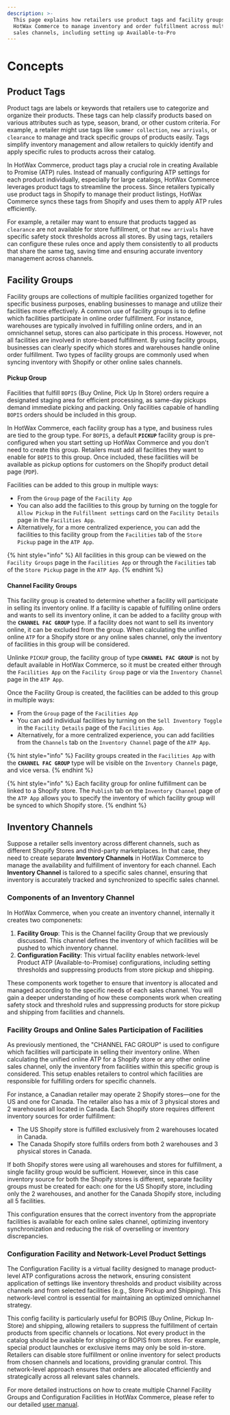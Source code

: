 ```yaml
---
description: >-
  This page explains how retailers use product tags and facility groups in
  HotWax Commerce to manage inventory and order fulfillment across multiple
  sales channels, including setting up Available-to-Pro
---
```


# Concepts

## Product Tags

Product tags are labels or keywords that retailers use to categorize and organize their products. These tags can help classify products based on various attributes such as type, season, brand, or other custom criteria. For example, a retailer might use tags like `summer collection`, `new arrivals`, or `clearance` to manage and track specific groups of products easily. Tags simplify inventory management and allow retailers to quickly identify and apply specific rules to products across their catalog.

In HotWax Commerce, product tags play a crucial role in creating Available to Promise (ATP) rules. Instead of manually configuring ATP settings for each product individually, especially for large catalogs, HotWax Commerce leverages product tags to streamline the process. Since retailers typically use product tags in Shopify to manage their product listings, HotWax Commerce syncs these tags from Shopify and uses them to apply ATP rules efficiently.

For example, a retailer may want to ensure that products tagged as `clearance` are not available for store fulfillment, or that `new arrivals` have specific safety stock thresholds across all stores. By using tags, retailers can configure these rules once and apply them consistently to all products that share the same tag, saving time and ensuring accurate inventory management across channels.

## Facility Groups

Facility groups are collections of multiple facilities organized together for specific business purposes, enabling businesses to manage and utilize their facilities more effectively. A common use of facility groups is to define which facilities participate in online order fulfillment. For instance, warehouses are typically involved in fulfilling online orders, and in an omnichannel setup, stores can also participate in this process. However, not all facilities are involved in store-based fulfillment. By using facility groups, businesses can clearly specify which stores and warehouses handle online order fulfillment. Two types of facility groups are commonly used when syncing inventory with Shopify or other online sales channels.

#### Pickup Group

Facilities that fulfill `BOPIS` (Buy Online, Pick Up In Store) orders require a designated staging area for efficient processing, as same-day pickups demand immediate picking and packing. Only facilities capable of handling `BOPIS` orders should be included in this group.

In HotWax Commerce, each facility group has a type, and business rules are tied to the group type. For `BOPIS`, a default **`PICKUP`** facility group is pre-configured when you start setting up HotWax Commerce and you don't need to create this group. Retailers must add all facilities they want to enable for `BOPIS` to this group. Once included, these facilities will be available as pickup options for customers on the Shopify product detail page (`PDP`).

Facilities can be added to this group in multiple ways:

* From the `Group` page of the `Facility App`
* You can also add the facilities to this group by turning on the toggle for `Allow Pickup` in the `Fulfillment settings` card on the `Facility Details` page in the `Facilities App`.
* Alternatively, for a more centralized experience, you can add the facilities to this facility group from the `Facilities` tab of the `Store Pickup` page in the `ATP App`.

{% hint style="info" %}
All facilities in this group can be viewed on the `Facility Groups` page in the `Facilities App` or through the `Facilities` tab of the `Store Pickup` page in the `ATP App`.
{% endhint %}

#### Channel Facility Groups

This facility group is created to determine whether a facility will participate in selling its inventory online. If a facility is capable of fulfilling online orders and wants to sell its inventory online, it can be added to a facility group with the **`CHANNEL FAC GROUP`** type. If a facility does not want to sell its inventory online, it can be excluded from the group. When calculating the unified online `ATP` for a Shopify store or any online sales channel, only the inventory of facilities in this group will be considered.

Unlinke `PICKUP` group, the facility group of type **`CHANNEL FAC GROUP`** is not by default available in HotWax Commerce, so it must be created either through the `Facilities App` on the `Facility Group` page or via the `Inventory Channel` page in the `ATP App`.

Once the Facility Group is created, the facilities can be added to this group in multiple ways:

* From the `Group` page of the `Facilities App`
* You can add individual facilities by turning on the `Sell Inventory Toggle` in the `Facility Details` page of the `Facilities App`.
* Alternatively, for a more centralized experience, you can add facilities from the `Channels` tab on the `Inventory Channel` page of the `ATP App`.

{% hint style="info" %}
Facility groups created in the `Facilities App` with the **`CHANNEL FAC GROUP`** type will be visible on the `Inventory Channels` page, and vice versa.
{% endhint %}

{% hint style="info" %}
Each facility group for online fulfillment can be linked to a Shopify store. The `Publish` tab on the `Inventory Channel` page of the `ATP App` allows you to specify the inventory of which facility group will be synced to which Shopify store.
{% endhint %}

## Inventory Channels

Suppose a retailer sells inventory across different channels, such as different Shopify Stores and third-party marketplaces. In that case, they need to create separate **Inventory Channels** in HotWax Commerce to manage the availability and fulfillment of inventory for each channel. Each **Inventory Channel** is tailored to a specific sales channel, ensuring that inventory is accurately tracked and synchronized to specific sales channel.

### Components of an Inventory Channel

In HotWax Commerce, when you create an inventory channel, internally it creates two componenets:

1. **Facility Group**: This is the Channel facility Group that we previously discussed. This channel defines the inventory of which facilities will be pushed to which inventory channel.
2. **Configuration Facility**: This virtual facility enables network-level Product ATP (Available-to-Promise) configurations, including setting thresholds and suppressing products from store pickup and shipping.

These components work together to ensure that inventory is allocated and managed according to the specific needs of each sales channel. You will gain a deeper understanding of how these components work when creating safety stock and threshold rules and suppressing products for store pickup and shipping from facilities and channels.

### Facility Groups and Online Sales Participation of Facilities

As previously mentioned, the "CHANNEL FAC GROUP" is used to configure which facilities will participate in selling their inventory online. When calculating the unified online ATP for a Shopify store or any other online sales channel, only the inventory from facilities within this specific group is considered. This setup enables retailers to control which facilities are responsible for fulfilling orders for specific channels.

For instance, a Canadian retailer may operate 2 Shopify stores—one for the US and one for Canada. The retailer also has a mix of 3 physical stores and 2 warehouses all located in Canada. Each Shopify store requires different inventory sources for order fulfillment:

* The US Shopify store is fulfilled exclusively from 2 warehouses located in Canada.
* The Canada Shopify store fulfills orders from both 2 warehouses and 3 physical stores in Canada.

If both Shopify stores were using all warehouses and stores for fulfillment, a single facility group would be sufficient. However, since in this case inventory source for both the Shopify stores is different, separate facility groups must be created for each: one for the US Shopify store, including only the 2 warehouses, and another for the Canada Shopify store, including all 5 facilities.

This configuration ensures that the correct inventory from the appropriate facilities is available for each online sales channel, optimizing inventory synchronization and reducing the risk of overselling or inventory discrepancies.

### Configuration Facility and Network-Level Product Settings

The Configuration Facility is a virtual facility designed to manage product-level ATP configurations across the network, ensuring consistent application of settings like inventory thresholds and product visibility across channels and from selected facilities (e.g., Store Pickup and Shipping). This network-level control is essential for maintaining an optimized omnichannel strategy.

This config facility is particularly useful for BOPIS (Buy Online, Pickup In-Store) and shipping, allowing retailers to suppress the fulfillment of certain products from specific channels or locations. Not every product in the catalog should be available for shipping or BOPIS from stores. For example, special product launches or exclusive items may only be sold in-store. Retailers can disable store fulfillment or online inventory for select products from chosen channels and locations, providing granular control. This network-level approach ensures that orders are allocated efficiently and strategically across all relevant sales channels.

For more detailed instructions on how to create multiple Channel Facility Groups and Configuration Facilities in HotWax Commerce, please refer to our detailed [user manual](create-channel.md).
